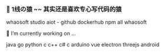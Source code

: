 ### 🤔 1线の猿 ~~ 其实还是喜欢专心写代码的猿

whaosoft studio aiot - github dockerhub npm all whaosoft

🔭 I’m currently working on ...

java go python c c++ c# c arduino vue electron threejs android 

<!--
**whaosoft/whaosoft** is a ✨ _special_ ✨ repository because its `README.md` (this file) appears on your GitHub profile.

Here are some ideas to get you started:

- 🔭 I’m currently working on ...
- 🌱 I’m currently learning ...
- 👯 I’m looking to collaborate on ...
- 🤔 I’m looking for help with ...
- 💬 Ask me about ...
- 📫 How to reach me: ...
- 😄 Pronouns: ...
- ⚡ Fun fact: ...
-->
